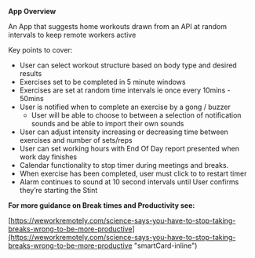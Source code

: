 **App Overview**

An App that suggests home workouts drawn from an API at random intervals to keep remote workers active

Key points to cover:

- User can select workout structure based on body type and desired results
- Exercises set to be completed in 5 minute windows
- Exercises are set at random time intervals ie once every 10mins - 50mins
- User is notified when to complete an exercise by a gong / buzzer
  - User will be able to choose to between a selection of notification sounds and be able to import their own sounds
- User can adjust intensity increasing or decreasing time between exercises and number of sets/reps
- User can set working hours with End Of Day report presented when work day finishes
- Calendar functionality to stop timer during meetings and breaks.
- When exercise has been completed, user must click to to restart timer
- Alarm continues to sound at 10 second intervals until User confirms they’re starting the Stint

**For more guidance on Break times and Productivity see:**

[https://weworkremotely.com/science-says-you-have-to-stop-taking-breaks-wrong-to-be-more-productive](https://weworkremotely.com/science-says-you-have-to-stop-taking-breaks-wrong-to-be-more-productive "smartCard-inline")
